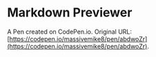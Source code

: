 # Markdown Previewer

A Pen created on CodePen.io. Original URL: [https://codepen.io/massivemike8/pen/abdwoZr](https://codepen.io/massivemike8/pen/abdwoZr).


